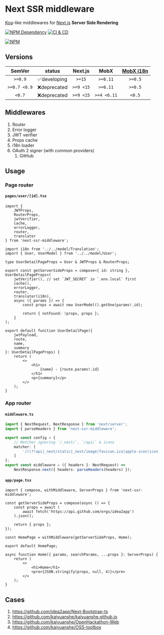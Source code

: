 # Next SSR middleware

[Koa][1]-like middlewares for [Next.js][2] **Server Side Rendering**

[![NPM Dependency](https://img.shields.io/librariesio/github/idea2app/Next-SSR-middleware.svg)][3]
[![CI & CD](https://github.com/idea2app/Next-SSR-middleware/actions/workflows/main.yml/badge.svg)][4]

[![NPM](https://nodei.co/npm/next-ssr-middleware.png?downloads=true&downloadRank=true&stars=true)][5]

## Versions

|    SemVer    |    status    |  Next.js  |    MobX     | [MobX i18n][6] |
| :----------: | :----------: | :-------: | :---------: | :------------: |
|   `>=0.9`    | ✅developing |  `>=15`   |  `>=6.11`   |    `>=0.5`     |
| `>=0.7 <0.9` | ❌deprecated | `>=9 <15` |  `>=6.11`   |    `>=0.5`     |
|    `<0.7`    | ❌deprecated | `>=9 <15` | `>=4 <6.11` |     `<0.5`     |

## Middlewares

1. Router
2. Error logger
3. JWT verifier
4. Props cache
5. i18n loader
6. OAuth 2 signer (with common providers)
    1. GitHub

## Usage

### Page router

#### `pages/user/[id].tsx`

```tsx
import {
    JWTProps,
    RouterProps,
    jwtVerifier,
    cache,
    errorLogger,
    router,
    translator
} from 'next-ssr-middleware';

import i18n from '../../model/Translation';
import { User, UserModel } from '../../model/User';

type UserDetailPageProps = User & JWTProps & RouterProps;

export const getServerSideProps = compose<{ id: string }, UserDetailPageProps>(
    jwtVerifier(), // set `JWT_SECRET` in `.env.local` first
    cache(),
    errorLogger,
    router,
    translator(i18n),
    async ({ params }) => {
        const props = await new UserModel().getOne(params!.id);

        return { notFound: !props, props };
    }
);

export default function UserDetailPage({
    jwtPayload,
    route,
    name,
    summary
}: UserDetailPageProps) {
    return (
        <>
            <h1>
                {name} - {route.params!.id}
            </h1>
            <p>{summary}</p>
        </>
    );
}
```

### App router

#### `middleware.ts`

```ts
import { NextRequest, NextResponse } from 'next/server';
import { parseHeaders } from 'next-ssr-middleware';

export const config = {
    // Matcher ignoring `/_next/`, `/api/` & icons
    matcher: [
        '/((?!api|_next/static|_next/image|favicon.ico|apple-icon|icon).*)'
    ]
};
export const middleware = ({ headers }: NextRequest) =>
    NextResponse.next({ headers: parseHeaders(headers) });
```

#### `app/page.tsx`

```tsx
import { compose, withMiddleware, ServerProps } from 'next-ssr-middleware';

const getServerSideProps = compose(async () => {
    const props = await (
        await fetch('https://api.github.com/orgs/idea2app')
    ).json();

    return { props };
});

const HomePage = withMiddleware(getServerSideProps, Home);

export default HomePage;

async function Home({ params, searchParams, ...props }: ServerProps) {
    return (
        <>
            <h1>Home</h1>
            <pre>{JSON.stringify(props, null, 4)}</pre>
        </>
    );
}
```

## Cases

1. https://github.com/idea2app/Next-Bootstrap-ts
2. https://github.com/kaiyuanshe/kaiyuanshe.github.io
3. https://github.com/kaiyuanshe/OpenHackathon-Web
4. https://github.com/kaiyuanshe/OSS-toolbox

[1]: https://koajs.com/
[2]: https://nextjs.org/
[3]: https://libraries.io/npm/next-ssr-middleware
[4]: https://github.com/idea2app/Next-SSR-middleware/actions/workflows/main.yml
[5]: https://nodei.co/npm/next-ssr-middleware/
[6]: https://github.com/idea2app/MobX-i18n
